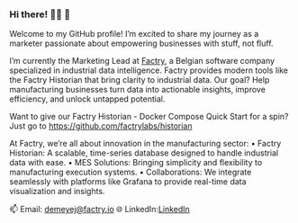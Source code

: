 ### Hi there! 👨‍💻 👋

Welcome to my GitHub profile! I’m excited to share my journey as a marketer passionate about empowering businesses with stuff, not fluff.

I’m currently the Marketing Lead at [Factry](https://www.factry.io?utm_source=GitHub&utm_medium=profile+page&utm_campaign=evergreen&utm_id=GithubJente), a Belgian software company specialized in industrial data intelligence. Factry provides modern tools like the Factry Historian that bring clarity to industrial data. Our goal? Help manufacturing businesses turn data into actionable insights, improve efficiency, and unlock untapped potential.

Want to give our Factry Historian - Docker Compose Quick Start for a spin? Just go to https://github.com/factrylabs/historian

At Factry, we’re all about innovation in the manufacturing sector:
	•	Factry Historian: A scalable, time-series database designed to handle industrial data with ease.
	•	MES Solutions: Bringing simplicity and flexibility to manufacturing execution systems.
	•	Collaborations: We integrate seamlessly with platforms like Grafana to provide real-time data visualization and insights.

📫 Email: demeyej@factry.io
🌐 LinkedIn:[LinkedIn](https://www.linkedin.com/in/jentedemeyer/)
